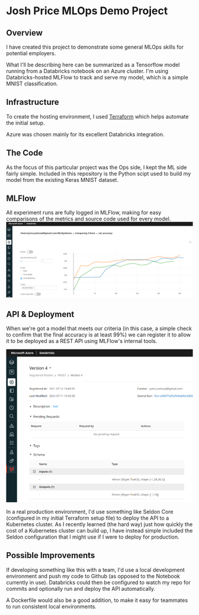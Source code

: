 # Josh Price MLOps Demo Project

## Overview
I have created this project to demonstrate some general MLOps skills for potential employers.  

What I'll be describing here can be summarized as a Tensorflow model running from a Databricks notebook on an Azure cluster.  I'm using Databricks-hosted MLFlow to track and serve my model, which is a simple MNIST classification.

## Infrastructure
To create the hosting environment, I used [Terraform](https://www.terraform.io/) which helps automate the initial setup.  

Azure was chosen mainly for its excellent Databricks integration.

## The Code
As the focus of this particular project was the Ops side, I kept the ML side fairly simple.  Included in this repository is the Python scipt used to build my model from the existing Keras MNIST dataset.

## MLFlow
All experiment runs are fully logged in MLFlow, making for easy comparisons of the metrics and source code used for every model.
![Example accuracy comparison](./images/comparison.png)
## API & Deployment
When we're got a model that meets our criteria (in this case, a simple check to confirm that the final accuracy is at least 99%) we can register it to allow it to be deployed as a REST API using MLFlow's internal tools.

![API schema](./images/API.png)

In a real production environment, I'd use something like Seldon Core (configured in my initial Terraform setup file) to deploy the API to a Kubernetes cluster.  As I recently learned (the hard way) just how quickly the cost of a Kubernetes cluster can build up, I have instead simple included the Seldon configuration that I might use if I were to deploy for production.

## Possible Improvements
If developing something like this with a team, I'd use a local development environment and push my code to Github (as opposed to the Notebook currently in use).  Databricks could then be configured to watch my repo for commits and optionally run and deploy the API automatically.  

A Dockerfile would also be a good addition, to make it easy for teammates to run consistent local environments.